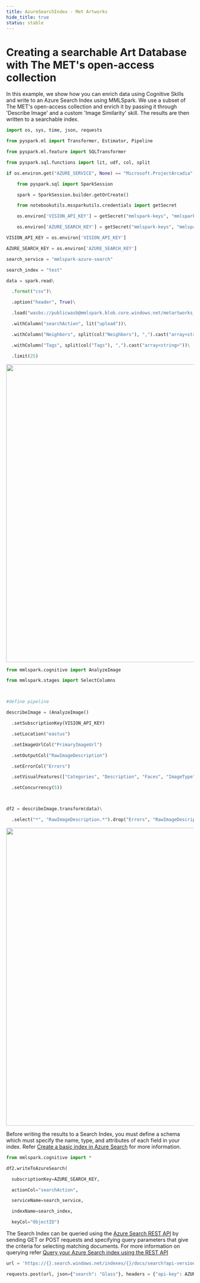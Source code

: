 ```yaml
---
title: AzureSearchIndex - Met Artworks
hide_title: true
status: stable
---
```

<h1>Creating a searchable Art Database with The MET's open-access collection</h1>

In this example, we show how you can enrich data using Cognitive Skills and write to an Azure Search Index using MMLSpark. We use a subset of The MET's open-access collection and enrich it by passing it through 'Describe Image' and a custom 'Image Similarity' skill. The results are then written to a searchable index.


```python
import os, sys, time, json, requests

from pyspark.ml import Transformer, Estimator, Pipeline

from pyspark.ml.feature import SQLTransformer

from pyspark.sql.functions import lit, udf, col, split
```


```python
if os.environ.get("AZURE_SERVICE", None) == "Microsoft.ProjectArcadia":

    from pyspark.sql import SparkSession

    spark = SparkSession.builder.getOrCreate()

    from notebookutils.mssparkutils.credentials import getSecret

    os.environ['VISION_API_KEY'] = getSecret("mmlspark-keys", "mmlspark-cs-key")

    os.environ['AZURE_SEARCH_KEY'] = getSecret("mmlspark-keys", "mmlspark-azure-search-key")
```


```python
VISION_API_KEY = os.environ['VISION_API_KEY']

AZURE_SEARCH_KEY = os.environ['AZURE_SEARCH_KEY']

search_service = "mmlspark-azure-search"

search_index = "test"
```


```python
data = spark.read\

  .format("csv")\

  .option("header", True)\

  .load("wasbs://publicwasb@mmlspark.blob.core.windows.net/metartworks_sample.csv")\

  .withColumn("searchAction", lit("upload"))\

  .withColumn("Neighbors", split(col("Neighbors"), ",").cast("array<string>"))\

  .withColumn("Tags", split(col("Tags"), ",").cast("array<string>"))\

  .limit(25)
```

<img src="https://mmlspark.blob.core.windows.net/graphics/CognitiveSearchHyperscale/MetArtworkSamples.png" width="800" />


```python
from mmlspark.cognitive import AnalyzeImage

from mmlspark.stages import SelectColumns



#define pipeline

describeImage = (AnalyzeImage()

  .setSubscriptionKey(VISION_API_KEY)

  .setLocation("eastus")

  .setImageUrlCol("PrimaryImageUrl")

  .setOutputCol("RawImageDescription")

  .setErrorCol("Errors")

  .setVisualFeatures(["Categories", "Description", "Faces", "ImageType", "Color", "Adult"])

  .setConcurrency(5))



df2 = describeImage.transform(data)\

  .select("*", "RawImageDescription.*").drop("Errors", "RawImageDescription")
```

<img src="https://mmlspark.blob.core.windows.net/graphics/CognitiveSearchHyperscale/MetArtworksProcessed.png" width="800" />

Before writing the results to a Search Index, you must define a schema which must specify the name, type, and attributes of each field in your index. Refer [Create a basic index in Azure Search](https://docs.microsoft.com/en-us/azure/search/search-what-is-an-index) for more information.


```python
from mmlspark.cognitive import *

df2.writeToAzureSearch(

  subscriptionKey=AZURE_SEARCH_KEY,

  actionCol="searchAction",

  serviceName=search_service,

  indexName=search_index,

  keyCol="ObjectID")
```

The Search Index can be queried using the [Azure Search REST API](https://docs.microsoft.com/rest/api/searchservice/) by sending GET or POST requests and specifying query parameters that give the criteria for selecting matching documents. For more information on querying refer [Query your Azure Search index using the REST API](https://docs.microsoft.com/en-us/rest/api/searchservice/Search-Documents)


```python
url = 'https://{}.search.windows.net/indexes/{}/docs/search?api-version=2019-05-06'.format(search_service, search_index)

requests.post(url, json={"search": "Glass"}, headers = {"api-key": AZURE_SEARCH_KEY}).json()
```
